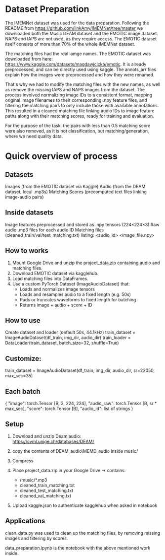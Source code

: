 # Dataset Preparation

The IMEMNet dataset was used for the data preparation. Following the README from https://github.com/linkAmy/IMEMNet/tree/master we downloaded both the Music DEAM dataset and the EMOTIC image dataset. NAPS and IAPS are not used, as they require access. The EMOTIC dataset itself consists of more than 70% of the whole IMEMNet dataset.

The matching files had the real iamge names. The EMOTIC dataset was downloaded from here: https://www.kaggle.com/datasets/magdawjcicka/emotic. It is already preprocessed, and can be directly used using kaggle. The annots_arr files explain how the images were preprocessed and how they were renamed.

That's why we had to modify the matching files with the new names, as well as remove the missing IAPS and NAPS images from the dataset. The process involved normalizing image IDs to a consistent format, mapping original image filenames to their corresponding .npy feature files, and filtering the matching pairs to only include those with available annotations. This resulted in a cleaned matching file linking audio IDs to image feature paths along with their matching scores, ready for training and evaluation.

For the purpose of the task, the pairs with less than 0.5 matching score were also removed, as it is not classification, but matching/generation, where we need quality data.

# Quick overview of process

## Datasets
Images (from the EMOTIC dataset via Kaggle)
Audio (from the DEAM dataset, local .mp3s)
Matching Scores (precomputed text files linking image-audio pairs)

## Inside datasets
Image features preprocessed and stored as .npy tensors (224×224×3)
Raw audio .mp3 files for each audio ID
Matching files (cleaned_train/val/test_matching.txt) listing:
    <audio_id> <image_file.npy> <score>

## How to works
1. Mount Google Drive and unzip the project_data.zip containing audio and matching files.
2. Download EMOTIC dataset via kagglehub.
3. Load matching files into DataFrames.
4. Use a custom PyTorch Dataset (ImageAudioDataset) that:
    - Loads and normalizes image tensors
    - Loads and resamples audio to a fixed length (e.g. 50s)
    - Pads or truncates waveforms to fixed length for batching
    - Returns image + audio + score + ID

## How to use
Create dataset and loader (default 50s, 44.1kHz)
train_dataset = ImageAudioDataset(df_train, img_dir, audio_dir)
train_loader = DataLoader(train_dataset, batch_size=32, shuffle=True)

## Customize:
train_dataset = ImageAudioDataset(df_train, img_dir, audio_dir, sr=22050, max_sec=35)

## Each batch
{
  "image":       torch.Tensor [B, 3, 224, 224],
  "audio_raw":   torch.Tensor [B, sr * max_sec],
  "score":       torch.Tensor [B],
  "audio_id":    list of strings
}

## Setup
1. Download and unzip Deam audio: https://cvml.unige.ch/databases/DEAM/
2. copy the contents of DEAM_audio\MEMD_audio inside music/
3. Compress
4. Place project_data.zip in your Google Drive → contains:
    - /music/*.mp3
    - cleaned_train_matching.txt
    - cleaned_test_matching.txt
    - cleaned_val_matching.txt

5. Upload kaggle.json to authenticate kagglehub when asked in notebook

## Applications
clean_data.py was used to clean up the matching files, by removing missing images and filtering by scores.

data_preparation.ipynb is the notebook with the above mentioned work inside.